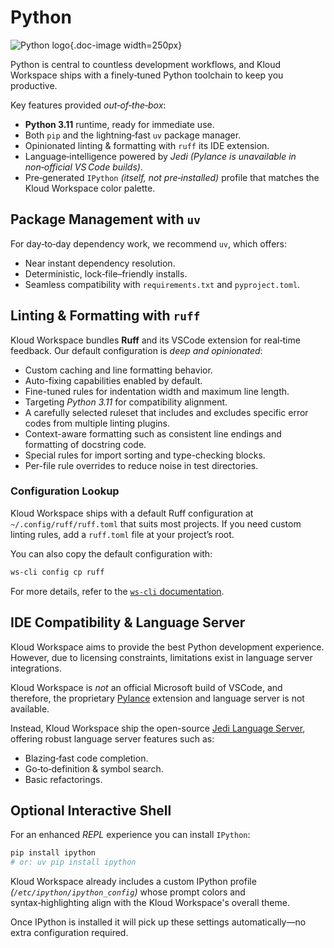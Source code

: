 # Python

![Python logo](/icons/python.svg){.doc-image width=250px}

Python is central to countless development workflows, and Kloud Workspace ships with a
finely‑tuned Python toolchain to keep you productive.

Key features provided *out‑of‑the‑box*:

- **Python 3.11** runtime, ready for immediate use.
- Both `pip` and the lightning‑fast `uv` package manager.
- Opinionated linting & formatting with `ruff` its IDE extension.
- Language‑intelligence powered by *Jedi* *(Pylance is unavailable in non‑official VS Code builds)*.
- Pre‑generated `IPython` *(itself, not pre‑installed)* profile that matches the Kloud Workspace
    color palette.

## Package Management with `uv`

For day‑to‑day dependency work, we recommend `uv`, which offers:

- Near instant dependency resolution.
- Deterministic, lock‑file–friendly installs.
- Seamless compatibility with `requirements.txt` and `pyproject.toml`.

## Linting & Formatting with `ruff`

Kloud Workspace bundles **Ruff** and its VSCode extension for real‑time feedback.
Our default configuration is *deep and opinionated*:

- Custom caching and line formatting behavior.
- Auto-fixing capabilities enabled by default.
- Fine-tuned rules for indentation width and maximum line length.
- Targeting *Python 3.11* for compatibility alignment.
- A carefully selected ruleset that includes and excludes specific error codes from multiple
    linting plugins.
- Context-aware formatting such as consistent line endings and formatting of docstring code.
- Special rules for import sorting and type-checking blocks.
- Per-file rule overrides to reduce noise in test directories.

### Configuration Lookup

Kloud Workspace ships with a default Ruff configuration at `~/.config/ruff/ruff.toml` that suits
most projects.
If you need custom linting rules, add a `ruff.toml` file at your project’s root.

You can also copy the default configuration with:

```bash
ws-cli config cp ruff
```

For more details, refer to the [`ws-cli` documentation](/tools/ws-cli#configurations-ws-config).

## IDE Compatibility & Language Server

Kloud Workspace aims to provide the best Python development experience.
However, due to licensing constraints, limitations exist in language server integrations.

Kloud Workspace is *not* an official Microsoft build of VSCode, and therefore, the proprietary
[Pylance][] extension and language server is not available.

Instead, Kloud Workspace ship the open-source [Jedi Language Server][], offering robust language
server features such as:

- Blazing‑fast code completion.
- Go‑to‑definition & symbol search.
- Basic refactorings.

## Optional Interactive Shell

For an enhanced *REPL* experience you can install `IPython`:

```sh
pip install ipython
# or: uv pip install ipython
```

Kloud Workspace already includes a custom IPython profile *(`/etc/ipython/ipython_config`)* whose
prompt colors and syntax‑highlighting align with the Kloud Workspace's overall theme.

Once IPython is installed it will pick up these settings automatically—no extra configuration
required.

[Pylance]: https://marketplace.visualstudio.com/items?itemName=ms-python.vscode-pylance
[Jedi Language Server]: https://github.com/pappasam/jedi-language-server

